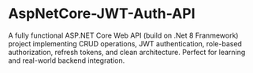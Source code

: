 # AspNetCore-JWT-Auth-API
A fully functional ASP.NET Core Web API (build on .Net 8 Franmework) project implementing CRUD operations, JWT authentication, role-based authorization, refresh tokens, and clean architecture. Perfect for learning and real-world backend integration.
